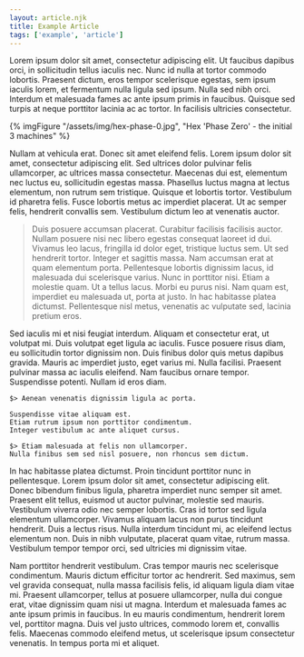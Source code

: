 ```yaml
---
layout: article.njk
title: Example Article
tags: ['example', 'article']
---
```


Lorem ipsum dolor sit amet, consectetur adipiscing elit. Ut faucibus dapibus orci, in sollicitudin tellus iaculis nec. Nunc id nulla at tortor commodo lobortis. Praesent dictum, eros tempor scelerisque egestas, sem ipsum iaculis lorem, et fermentum nulla ligula sed ipsum. Nulla sed nibh orci. Interdum et malesuada fames ac ante ipsum primis in faucibus. Quisque sed turpis at neque porttitor lacinia ac ac tortor. In facilisis ultricies consectetur.

{% imgFigure "/assets/img/hex-phase-0.jpg", "Hex 'Phase Zero' - the initial 3 machines" %}

Nullam at vehicula erat. Donec sit amet eleifend felis. Lorem ipsum dolor sit amet, consectetur adipiscing elit. Sed ultrices dolor pulvinar felis ullamcorper, ac ultrices massa consectetur. Maecenas dui est, elementum nec luctus eu, sollicitudin egestas massa. Phasellus luctus magna at lectus elementum, non rutrum sem tristique. Quisque et lobortis tortor. Vestibulum id pharetra felis. Fusce lobortis metus ac imperdiet placerat. Ut ac semper felis, hendrerit convallis sem. Vestibulum dictum leo at venenatis auctor.

> Duis posuere accumsan placerat. Curabitur facilisis facilisis auctor. Nullam posuere nisi nec libero egestas consequat laoreet id dui. Vivamus leo lacus, fringilla id dolor eget, tristique luctus sem. Ut sed hendrerit tortor. Integer et sagittis massa. Nam accumsan erat at quam elementum porta. Pellentesque lobortis dignissim lacus, id malesuada dui scelerisque varius. Nunc in porttitor nisi. Etiam a molestie quam. Ut a tellus lacus. Morbi eu purus nisi. Nam quam est, imperdiet eu malesuada ut, porta at justo. In hac habitasse platea dictumst. Pellentesque nisl metus, venenatis ac vulputate sed, lacinia pretium eros.

Sed iaculis mi et nisi feugiat interdum. Aliquam et consectetur erat, ut volutpat mi. Duis volutpat eget ligula ac iaculis. Fusce posuere risus diam, eu sollicitudin tortor dignissim non. Duis finibus dolor quis metus dapibus gravida. Mauris ac imperdiet justo, eget varius mi. Nulla facilisi. Praesent pulvinar massa ac iaculis eleifend. Nam faucibus ornare tempor. Suspendisse potenti. Nullam id eros diam.

```
$> Aenean venenatis dignissim ligula ac porta.

Suspendisse vitae aliquam est.
Etiam rutrum ipsum non porttitor condimentum.
Integer vestibulum ac ante aliquet cursus.

$> Etiam malesuada at felis non ullamcorper.
Nulla finibus sem sed nisl posuere, non rhoncus sem dictum.
```

In hac habitasse platea dictumst. Proin tincidunt porttitor nunc in pellentesque. Lorem ipsum dolor sit amet, consectetur adipiscing elit. Donec bibendum finibus ligula, pharetra imperdiet nunc semper sit amet. Praesent elit tellus, euismod ut auctor pulvinar, molestie sed mauris. Vestibulum viverra odio nec semper lobortis. Cras id tortor sed ligula elementum ullamcorper. Vivamus aliquam lacus non purus tincidunt hendrerit. Duis a lectus risus. Nulla interdum tincidunt mi, ac eleifend lectus elementum non. Duis in nibh vulputate, placerat quam vitae, rutrum massa. Vestibulum tempor tempor orci, sed ultricies mi dignissim vitae.

Nam porttitor hendrerit vestibulum. Cras tempor mauris nec scelerisque condimentum. Mauris dictum efficitur tortor ac hendrerit. Sed maximus, sem vel gravida consequat, nulla massa facilisis felis, id aliquam ligula diam vitae mi. Praesent ullamcorper, tellus at posuere ullamcorper, nulla dui congue erat, vitae dignissim quam nisi ut magna. Interdum et malesuada fames ac ante ipsum primis in faucibus. In eu mauris condimentum, hendrerit lorem vel, porttitor magna. Duis vel justo ultrices, commodo lorem et, convallis felis. Maecenas commodo eleifend metus, ut scelerisque ipsum consectetur venenatis. In tempus porta mi et aliquet.